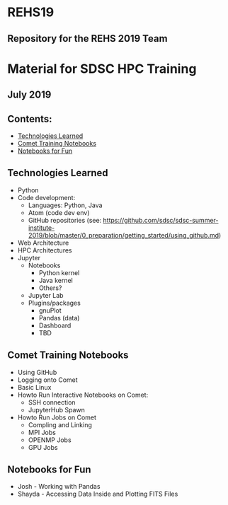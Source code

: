 # REHS19
## Repository for the REHS 2019 Team

#  Material for  SDSC HPC Training
## July 2019

## <a name="top">Contents:
* [Technologies Learned](#techs-learn)
* [Comet Training Notebooks](#comet-train-notebooks)
* [Notebooks for Fun](#notebooks-for-fun)


## Technologies Learned <a name="techs-learn"></a>
* Python
* Code development:
  * Languages: Python, Java
  * Atom (code dev env)
  * GitHub repositories (see: https://github.com/sdsc/sdsc-summer-institute-2019/blob/master/0_preparation/getting_started/using_github.md)
* Web Architecture
* HPC Architectures
* Jupyter 
  * Notebooks
    * Python kernel
    * Java kernel
    * Others?
  * Jupyter Lab
  * Plugins/packages
    * gnuPlot
    * Pandas (data)
    * Dashboard
    * TBD
  

## Comet Training Notebooks <a name="comet-train-notebooks"></a>
* Using GitHub
* Logging onto Comet
* Basic Linux
* Howto Run Interactive Notebooks on Comet:
  * SSH connection
  * JupyterHub Spawn
* Howto Run Jobs on Comet
  * Compling and Linking
  * MPI Jobs 
  * OPENMP Jobs
  * GPU Jobs

## Notebooks for Fun <a name="notebooks-for-fun"></a>
* Josh - Working with Pandas
* Shayda - Accessing Data Inside and Plotting FITS Files
